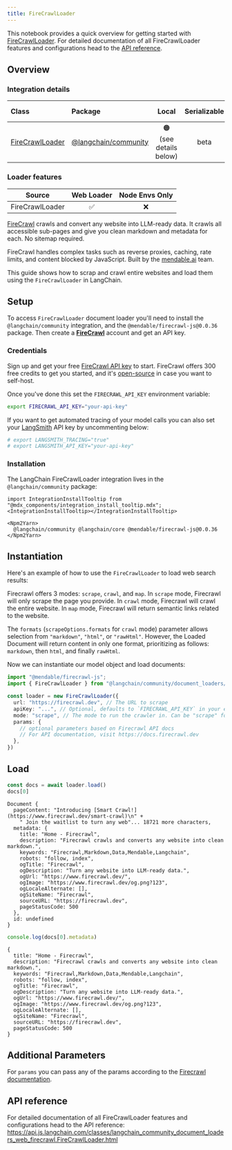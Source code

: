 ```yaml
---
title: FireCrawlLoader
---
```



This notebook provides a quick overview for getting started with [FireCrawlLoader](/oss/integrations/document_loaders/). For detailed documentation of all FireCrawlLoader features and configurations head to the [API reference](https://api.js.langchain.com/classes/langchain_community_document_loaders_web_firecrawl.FireCrawlLoader.html).

## Overview
### Integration details

| Class | Package | Local | Serializable | [PY support](https://python.langchain.com/docs/integrations/document_loaders/firecrawl)|
| :--- | :--- | :---: | :---: |  :---: |
| [FireCrawlLoader](https://api.js.langchain.com/classes/langchain_community_document_loaders_web_firecrawl.FireCrawlLoader.html) | [@langchain/community](https://api.js.langchain.com/modules/langchain_community_document_loaders_web_firecrawl.html) | 🟠 (see details below) | beta | ✅ |
### Loader features
| Source | Web Loader | Node Envs Only
| :---: | :---: | :---: |
| FireCrawlLoader | ✅ | ❌ |

[FireCrawl](https://firecrawl.dev) crawls and convert any website into LLM-ready data. It crawls all accessible sub-pages and give you clean markdown and metadata for each. No sitemap required.

FireCrawl handles complex tasks such as reverse proxies, caching, rate limits, and content blocked by JavaScript. Built by the [mendable.ai](https://mendable.ai) team.

This guide shows how to scrap and crawl entire websites and load them using the `FireCrawlLoader` in LangChain.

## Setup

To access `FireCrawlLoader` document loader you'll need to install the `@langchain/community` integration, and the `@mendable/firecrawl-js@0.0.36` package. Then create a **[FireCrawl](https://firecrawl.dev)** account and get an API key.

### Credentials

Sign up and get your free [FireCrawl API key](https://firecrawl.dev) to start. FireCrawl offers 300 free credits to get you started, and it's [open-source](https://github.com/mendableai/firecrawl) in case you want to self-host.

Once you've done this set the `FIRECRAWL_API_KEY` environment variable:

```bash
export FIRECRAWL_API_KEY="your-api-key"
```

If you want to get automated tracing of your model calls you can also set your [LangSmith](https://docs.smith.langchain.com/) API key by uncommenting below:

```bash
# export LANGSMITH_TRACING="true"
# export LANGSMITH_API_KEY="your-api-key"
```

### Installation

The LangChain FireCrawlLoader integration lives in the `@langchain/community` package:

```{=mdx}
import IntegrationInstallTooltip from "@mdx_components/integration_install_tooltip.mdx";
<IntegrationInstallTooltip></IntegrationInstallTooltip>

<Npm2Yarn>
  @langchain/community @langchain/core @mendable/firecrawl-js@0.0.36
</Npm2Yarn>

```
## Instantiation

Here's an example of how to use the `FireCrawlLoader` to load web search results:

Firecrawl offers 3 modes: `scrape`, `crawl`, and `map`. In `scrape` mode, Firecrawl will only scrape the page you provide. In `crawl` mode, Firecrawl will crawl the entire website. In `map` mode, Firecrawl will return semantic links related to the website.

The `formats` (`scrapeOptions.formats` for `crawl` mode) parameter allows selection from `"markdown"`, `"html"`, or `"rawHtml"`. However, the Loaded Document will return content in only one format, prioritizing as follows: `markdown`, then `html`, and finally `rawHtml`.

Now we can instantiate our model object and load documents:


```typescript
import "@mendable/firecrawl-js";
import { FireCrawlLoader } from "@langchain/community/document_loaders/web/firecrawl"

const loader = new FireCrawlLoader({
  url: "https://firecrawl.dev", // The URL to scrape
  apiKey: "...", // Optional, defaults to `FIRECRAWL_API_KEY` in your env.
  mode: "scrape", // The mode to run the crawler in. Can be "scrape" for single urls or "crawl" for all accessible subpages
  params: {
    // optional parameters based on Firecrawl API docs
    // For API documentation, visit https://docs.firecrawl.dev
  },
})
```
## Load


```typescript
const docs = await loader.load()
docs[0]
```
```output
Document {
  pageContent: "Introducing [Smart Crawl!](https://www.firecrawl.dev/smart-crawl)\n" +
    " Join the waitlist to turn any web"... 18721 more characters,
  metadata: {
    title: "Home - Firecrawl",
    description: "Firecrawl crawls and converts any website into clean markdown.",
    keywords: "Firecrawl,Markdown,Data,Mendable,Langchain",
    robots: "follow, index",
    ogTitle: "Firecrawl",
    ogDescription: "Turn any website into LLM-ready data.",
    ogUrl: "https://www.firecrawl.dev/",
    ogImage: "https://www.firecrawl.dev/og.png?123",
    ogLocaleAlternate: [],
    ogSiteName: "Firecrawl",
    sourceURL: "https://firecrawl.dev",
    pageStatusCode: 500
  },
  id: undefined
}
```



```typescript
console.log(docs[0].metadata)
```
```output
{
  title: "Home - Firecrawl",
  description: "Firecrawl crawls and converts any website into clean markdown.",
  keywords: "Firecrawl,Markdown,Data,Mendable,Langchain",
  robots: "follow, index",
  ogTitle: "Firecrawl",
  ogDescription: "Turn any website into LLM-ready data.",
  ogUrl: "https://www.firecrawl.dev/",
  ogImage: "https://www.firecrawl.dev/og.png?123",
  ogLocaleAlternate: [],
  ogSiteName: "Firecrawl",
  sourceURL: "https://firecrawl.dev",
  pageStatusCode: 500
}
```
## Additional Parameters

For `params` you can pass any of the params according to the [Firecrawl documentation](https://docs.firecrawl.dev).

## API reference

For detailed documentation of all FireCrawlLoader features and configurations head to the API reference: https://api.js.langchain.com/classes/langchain_community_document_loaders_web_firecrawl.FireCrawlLoader.html
